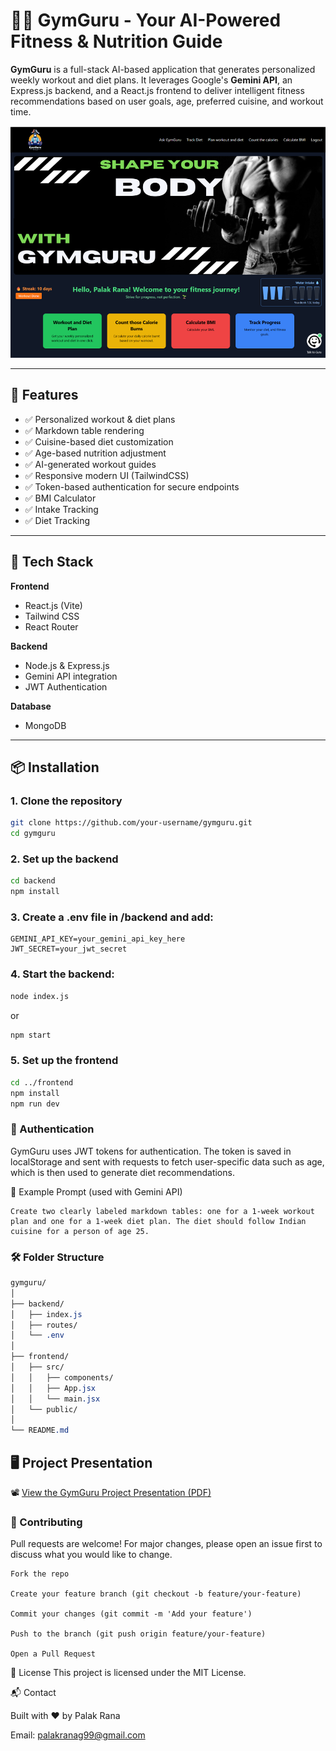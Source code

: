 # 🏋️‍♂️ GymGuru - Your AI-Powered Fitness & Nutrition Guide

**GymGuru** is a full-stack AI-based application that generates personalized weekly workout and diet plans. It leverages Google's **Gemini API**, an Express.js backend, and a React.js frontend to deliver intelligent fitness recommendations based on user goals, age, preferred cuisine, and workout time.

![GymGuru DashBoard](./frontend/public/preview.png) <!-- Replace with an actual image path if available -->

---

## 🚀 Features

- ✅ Personalized workout & diet plans
- ✅ Markdown table rendering
- ✅ Cuisine-based diet customization
- ✅ Age-based nutrition adjustment
- ✅ AI-generated workout guides
- ✅ Responsive modern UI (TailwindCSS)
- ✅ Token-based authentication for secure endpoints
- ✅ BMI Calculator 
- ✅ Intake Tracking
- ✅ Diet Tracking

---

## 🧠 Tech Stack

**Frontend**
- React.js (Vite)
- Tailwind CSS
- React Router

**Backend**
- Node.js & Express.js
- Gemini API integration
- JWT Authentication
  
**Database**
- MongoDB

---

## 📦 Installation 

### 1. Clone the repository
```bash
git clone https://github.com/your-username/gymguru.git
cd gymguru
```

### 2. Set up the backend
```bash
cd backend
npm install
```
### 3. Create a .env file in /backend and add:

```env
GEMINI_API_KEY=your_gemini_api_key_here
JWT_SECRET=your_jwt_secret
```

### 4. Start the backend:

```bash
node index.js
```
or 
```bash
npm start
```
### 5. Set up the frontend
```bash
cd ../frontend
npm install
npm run dev
```
### 🔐 Authentication
GymGuru uses JWT tokens for authentication. The token is saved in localStorage and sent with requests to fetch user-specific data such as age, which is then used to generate diet recommendations.

📄 Example Prompt (used with Gemini API)
```
Create two clearly labeled markdown tables: one for a 1-week workout plan and one for a 1-week diet plan. The diet should follow Indian cuisine for a person of age 25.
```
### 🛠️ Folder Structure
```css
gymguru/
│
├── backend/
│   ├── index.js
│   ├── routes/
│   └── .env
│
├── frontend/
│   ├── src/
│   │   ├── components/
│   │   ├── App.jsx
│   │   └── main.jsx
│   └── public/
│
└── README.md
```

## 🖥️ Project Presentation

📽️ [View the GymGuru Project Presentation (PDF)](docs/GymGuru_Presentation.pdf)

### 🤝 Contributing
Pull requests are welcome! For major changes, please open an issue first to discuss what you would like to change.
```
Fork the repo

Create your feature branch (git checkout -b feature/your-feature)

Commit your changes (git commit -m 'Add your feature')

Push to the branch (git push origin feature/your-feature)

Open a Pull Request
```

📢 License
This project is licensed under the MIT License.

📬 Contact

Built with ❤️ by Palak Rana

Email: palakranag99@gmail.com




